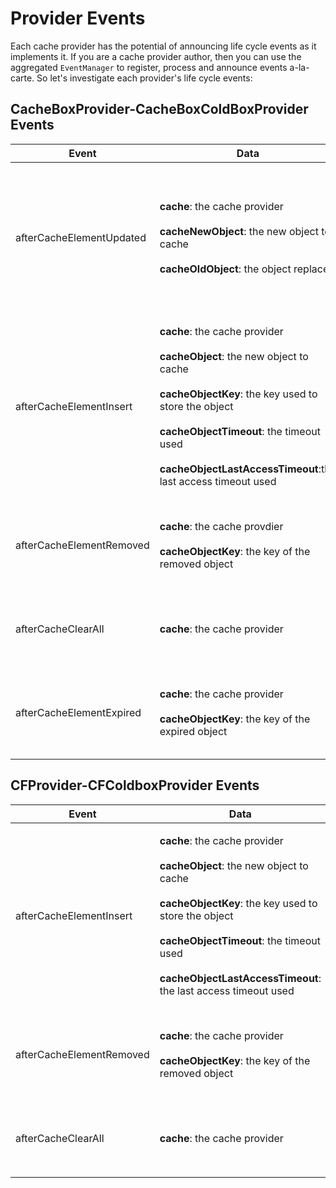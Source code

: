 # Provider Events

Each cache provider has the potential of announcing life cycle events as it implements it. If you are a cache provider author, then you can use the aggregated `EventManager` to register, process and announce events a-la-carte. So let's investigate each provider's life cycle events:

## CacheBoxProvider-CacheBoxColdBoxProvider Events

| Event                    | Data                                                                                                                                                                                                                                                                                                                                   | Description                                                                                                          |
| ------------------------ | -------------------------------------------------------------------------------------------------------------------------------------------------------------------------------------------------------------------------------------------------------------------------------------------------------------------------------------- | -------------------------------------------------------------------------------------------------------------------- |
| afterCacheElementUpdated | <p><strong>cache</strong>: the cache provider<br><br><strong>cacheNewObject</strong>: the new object to cache<br><br><strong>cacheOldObject</strong>: the object replaced</p>                                                                                                                                                          | Called via a `set()` operation when there is already the same key in the cache. Called before the replacement occurs |
| afterCacheElementInsert  | <p><strong>cache</strong>: the cache provider<br><br><strong>cacheObject</strong>: the new object to cache<br><br><strong>cacheObjectKey</strong>: the key used to store the object<br><br><strong>cacheObjectTimeout</strong>: the timeout used<br><br><strong>cacheObjectLastAccessTimeout</strong>:the last access timeout used</p> | Called after a new cache element has been inserted into the cache                                                    |
| afterCacheElementRemoved | <p><strong>cache</strong>: the cache provdier<br><br><strong>cacheObjectKey</strong>: the key of the removed object</p>                                                                                                                                                                                                                | Called after a cache element has been removed from the cache                                                         |
| afterCacheClearAll       | **cache**: the cache provider                                                                                                                                                                                                                                                                                                          | Called after a `clearAll()` has been issued on the cache                                                             |
| afterCacheElementExpired | <p><strong>cache</strong>: the cache provider<br><br><strong>cacheObjectKey</strong>: the key of the expired object</p>                                                                                                                                                                                                                | Called after a cache element has been expired from the cache                                                         |

## CFProvider-CFColdboxProvider Events

| Event                    | Data                                                                                                                                                                                                                                                                                                                                      | Description                                                       |
| ------------------------ | ----------------------------------------------------------------------------------------------------------------------------------------------------------------------------------------------------------------------------------------------------------------------------------------------------------------------------------------- | ----------------------------------------------------------------- |
| afterCacheElementInsert  | <p><strong>cache</strong>: the cache provider<br><br> <strong>cacheObject</strong>: the new object to cache<br><br> <strong>cacheObjectKey</strong>: the key used to store the object<br><br><strong>cacheObjectTimeout</strong>: the timeout used<br><br><strong>cacheObjectLastAccessTimeout</strong>: the last access timeout used</p> | Called after a new cache element has been inserted into the cache |
| afterCacheElementRemoved | <p><strong>cache</strong>: the cache provider<br><br> <strong>cacheObjectKey</strong>: the key of the removed object</p>                                                                                                                                                                                                                  | Called after a cache element has been removed from the cache      |
| afterCacheClearAll       | **cache**: the cache provider                                                                                                                                                                                                                                                                                                             | Called after a `clearAll()` has been issued on the cache          |
